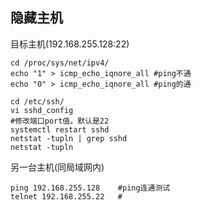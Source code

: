 ## 隐藏主机



目标主机(192.168.255.128:22)

```shell
cd /proc/sys/net/ipv4/
echo "1" > icmp_echo_iqnore_all	#ping不通
echo "0" > icmp_echo_iqnore_all	#ping的通

cd /etc/ssh/
vi sshd_config
#修改端口port值。默认是22
systemctl restart sshd
netstat -tupln | grep sshd
netstat -tupln
```

另一台主机(同局域网内)

```shell
ping 192.168.255.128	#ping连通测试
telnet 192.168.255.22	#
```

